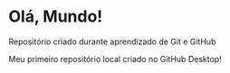 # Olá, Mundo!
Repositório criado durante aprendizado de Git e GitHub

Meu primeiro repositório local criado no GitHub Desktop!